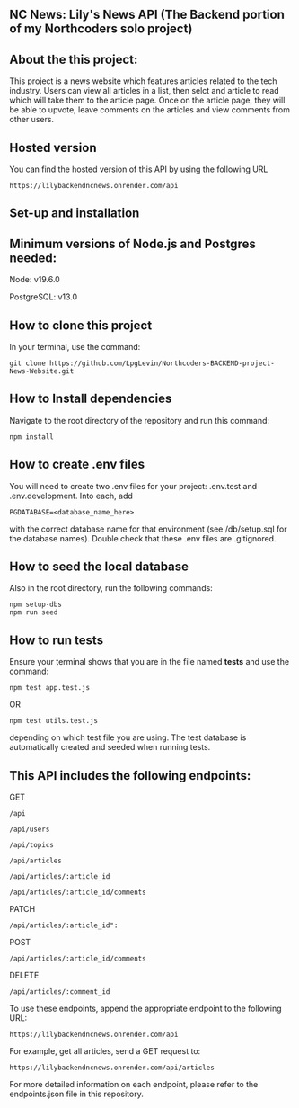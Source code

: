 ## NC News: Lily's News API (The Backend portion of my Northcoders solo project)

## About the this project:
This project is a news website which features articles related to the tech industry. Users can view all articles in a list, then selct and article to read which will take them to the article page. Once on the article page, they will be able to upvote, leave comments on the articles and view comments from other users.

## Hosted version
You can find the hosted version of this API by using the following URL 

    https://lilybackendncnews.onrender.com/api



## Set-up and installation

## Minimum versions of Node.js and Postgres needed:

Node: v19.6.0

PostgreSQL: v13.0

## How to clone this project
In your terminal, use the command:
    
    git clone https://github.com/LpgLevin/Northcoders-BACKEND-project-News-Website.git

## How to Install dependencies
Navigate to the root directory of the repository and run this command:

    npm install

## How to create .env files
You will need to create two .env files for your project: .env.test and .env.development. Into each, add 
    
    PGDATABASE=<database_name_here> 

with the correct database name for that environment (see /db/setup.sql for the database names). Double check that these .env files are .gitignored.

## How to seed the local database
Also in the root directory, run the following commands:

    npm setup-dbs
    npm run seed


## How to run tests
Ensure your terminal shows that you are in the file named __tests__ and use the command: 

    npm test app.test.js 
OR 

    npm test utils.test.js
    
depending on which test file you are using.
The test database is automatically created and seeded when running tests.


## This API includes the following endpoints:

GET
    
    /api

    /api/users

    /api/topics

    /api/articles

    /api/articles/:article_id

    /api/articles/:article_id/comments


PATCH
    
    /api/articles/:article_id":


POST
    
    /api/articles/:article_id/comments


DELETE
    
    /api/articles/:comment_id


To use these endpoints, append the appropriate endpoint to the following URL:
    
    https://lilybackendncnews.onrender.com/api

For example, get all articles, send a GET request to:

    https://lilybackendncnews.onrender.com/api/articles

For more detailed  information on each endpoint, please refer to the endpoints.json file in this repository. 
